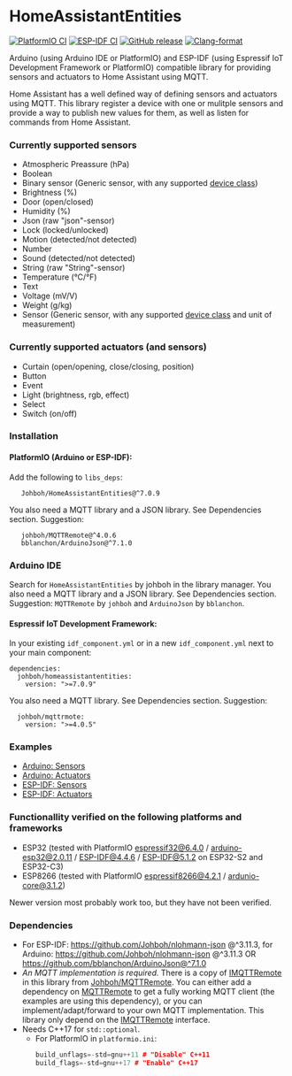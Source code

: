 # HomeAssistantEntities
[![PlatformIO CI](https://github.com/Johboh/HomeAssistantEntities/actions/workflows/platformio.yaml/badge.svg)](https://registry.platformio.org/libraries/johboh/HomeAssistantEntities)
[![ESP-IDF CI](https://github.com/Johboh/HomeAssistantEntities/actions/workflows/espidf.yaml/badge.svg)](https://components.espressif.com/components/johboh/homeassistantentities)
[![GitHub release](https://img.shields.io/github/release/Johboh/HomeAssistantEntities.svg)](https://github.com/Johboh/HomeAssistantEntities/releases)
[![Clang-format](https://github.com/Johboh/HomeAssistantEntities/actions/workflows/clang-format.yaml/badge.svg)](https://github.com/Johboh/HomeAssistantEntities)

Arduino (using Arduino IDE or PlatformIO) and ESP-IDF (using Espressif IoT Development Framework or PlatformIO) compatible library for providing sensors and actuators to Home Assistant using MQTT.

Home Assistant has a well defined way of defining sensors and actuators using MQTT. This library register a device with one or mulitple sensors and provide a way to publish new values for them, as well as listen for commands from Home Assistant.

### Currently supported sensors
- Atmospheric Preassure (hPa)
- Boolean
- Binary sensor (Generic sensor, with any supported [device class](https://www.home-assistant.io/integrations/binary_sensor/#device-class))
- Brightness (%)
- Door (open/closed)
- Humidity (%)
- Json (raw "json"-sensor)
- Lock (locked/unlocked)
- Motion (detected/not detected)
- Number
- Sound (detected/not detected)
- String (raw "String"-sensor)
- Temperature (°C/°F)
- Text
- Voltage (mV/V)
- Weight (g/kg)
- Sensor (Generic sensor, with any supported [device class](https://www.home-assistant.io/integrations/sensor/#device-class) and unit of measurement)

### Currently supported actuators (and sensors)
- Curtain (open/opening, close/closing, position)
- Button
- Event
- Light (brightness, rgb, effect)
- Select
- Switch (on/off)


### Installation
#### PlatformIO (Arduino or ESP-IDF):
Add the following to `libs_deps`:
```
   Johboh/HomeAssistantEntities@^7.0.9
```
You also need a MQTT library and a JSON library. See Dependencies section. Suggestion:
```
   johboh/MQTTRemote@^4.0.6
   bblanchon/ArduinoJson@^7.1.0
```

### Arduino IDE
Search for `HomeAssistantEntities` by johboh in the library manager. You also need a MQTT library and a JSON library. See Dependencies section. Suggestion: `MQTTRemote` by `johboh` and `ArduinoJson` by `bblanchon`.

#### Espressif IoT Development Framework:
In your existing `idf_component.yml` or in a new `idf_component.yml` next to your main component:
```
dependencies:
  johboh/homeassistantentities:
    version: ">=7.0.9"
```

You also need a MQTT library. See Dependencies section. Suggestion:
```
  johboh/mqttrmote:
    version: ">=4.0.5"
```

### Examples
- [Arduino: Sensors](examples/arduino/sensors/Sensors.ino)
- [Arduino: Actuators](examples/arduino/actuators/Actuators.ino)
- [ESP-IDF: Sensors](examples/espidf/sensors/main/main.cpp)
- [ESP-IDF: Actuators](examples/espidf/actuators/main/main.cpp)

### Functionallity verified on the following platforms and frameworks
- ESP32 (tested with PlatformIO [espressif32@6.4.0](https://github.com/platformio/platform-espressif32) / [arduino-esp32@2.0.11](https://github.com/espressif/arduino-esp32) / [ESP-IDF@4.4.6](https://github.com/espressif/esp-idf) / [ESP-IDF@5.1.2](https://github.com/espressif/esp-idf) on ESP32-S2 and ESP32-C3)
- ESP8266 (tested with PlatformIO [espressif8266@4.2.1](https://github.com/platformio/platform-espressif8266) / [ardunio-core@3.1.2](https://github.com/esp8266/Arduino))

Newer version most probably work too, but they have not been verified.

### Dependencies
- For ESP-IDF: https://github.com/Johboh/nlohmann-json @^3.11.3, for Arduino: https://github.com/Johboh/nlohmann-json @^3.11.3 OR https://github.com/bblanchon/ArduinoJson@^7.1.0
- *An MQTT implementation is required.* There is a copy of [IMQTTRemote](https://github.com/Johboh/MQTTRemote/blob/main/includes/IMQTTRemote.h) in this library from [Johboh/MQTTRemote](https://github.com/Johboh/MQTTRemote). You can either add a dependency on [MQTTRemote](https://github.com/Johboh/MQTTRemote) to get a fully working MQTT client (the examples are using this dependency), or you can implement/adapt/forward to your own MQTT implementation. This library only depend on the [IMQTTRemote](https://github.com/Johboh/MQTTRemote/blob/main/includes/IMQTTRemote.h) interface.
- Needs C++17 for `std::optional`.
  - For PlatformIO in `platformio.ini`:
    ```C++
    build_unflags=-std=gnu++11 # "Disable" C++11
    build_flags=-std=gnu++17 # "Enable" C++17
    ```
